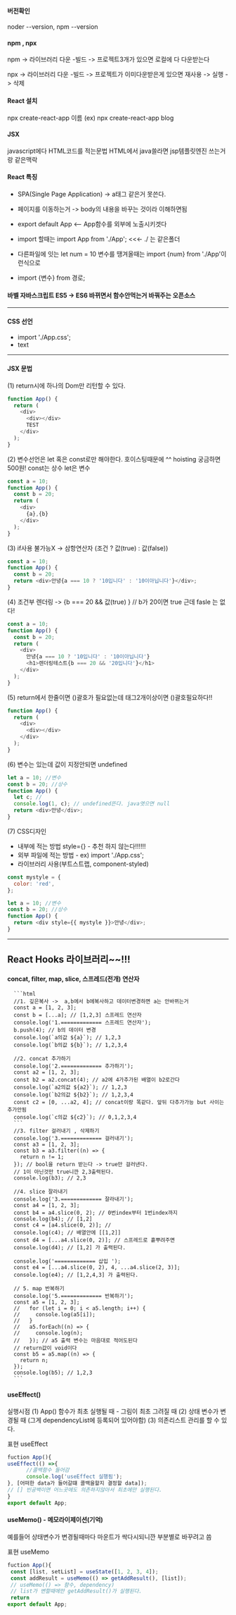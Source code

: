 #### 버전확인

noder --version, npm --version

#### npm , npx

npm -> 라이브러리 다운 -빌드 -> 프로젝트3개가 있으면 로컬에 다 다운받는다

npx -> 라이브러리 다운 -빌드 -> 프로젝트가 이미다운받은게 있으면 재사용 -> 실행 -> 삭제

#### React 설치

npx create-react-app 이름
(ex) npx create-react-app blog

#### JSX

javascript에다 HTML코드를 적는문법
HTML에서 java쓸라면 jsp템플릿엔진 쓰는거랑 같은맥락

#### React 특징

- SPA(Single Page Application) -> a태그 같은거 못쓴다.
- 페이지를 이동하는거 -> body의 내용을 바꾸는 것이라 이해하면됨
- export default App <-- App함수를 외부에 노출시키겟다
- import 할때는 import App from './App'; <<<- ./ 는 같은폴더

- 다른파일에 잇는 let num = 10 변수를 땡겨올때는 import {num} from './App'이런식으로
- import {변수} from 경로;

#### 바벨 자바스크립트 ES5 -> ES6 바뀌면서 함수안먹는거 바꿔주는 오픈소스

---

#### CSS 선언

- import './App.css';
- <div calssName="css에서정의한 태그"> text </div>

---

#### JSX 문법

(1) return시에 하나의 Dom만 리턴할 수 있다.

```javascript
function App() {
  return (
    <div>
      <div></div>
      TEST
    </div>
  );
}
```

(2) 변수선언은 let 혹은 const로만 해야한다. 호이스팅때문에 ^^ hoisting 궁금하면 500원! const는 상수 let은 변수

```javascript
const a = 10;
function App() {
  const b = 20;
  return (
    <div>
      {a},{b}
    </div>
  );
}
```

(3) if사용 불가능X -> 삼항연산자 (조건 ? 값(true) : 값(false))

```javascript
const a = 10;
function App() {
  const b = 20;
  return <div>안녕{a === 10 ? '10입니다' : '10이아닙니다'}</div>;
}
```

(4) 조건부 렌더링 -> {b === 20 && 값(true) } // b가 20이면 true 근데 fasle 는 없다!

```javascript
const a = 10;
function App() {
  const b = 20;
  return (
    <div>
      안녕{a === 10 ? '10입니다' : '10이아닙니다'}
      <h1>렌더링테스트{b === 20 && '20입니다'}</h1>
    </div>
  );
}
```

(5) return에서 한줄이면 ()괄호가 필요없는데 태그2개이상이면 ()괄호필요하다!!

```javascript
function App() {
  return (
    <div>
      <div></div>
    </div>
  );
}
```

(6) 변수는 있는데 값이 지정안되면 undefined

```javascript
let a = 10; //변수
const b = 20; //상수
function App() {
  let c; //
  console.log(1, c); // undefined뜬다. java엿으면 null
  return <div>안녕</div>;
}
```

(7) CSS디자인

- 내부에 적는 방법 style={} - 추천 하지 않는다!!!!!!
- 외부 파일에 적는 방법 - ex) import './App.css';
- 라이브러리 사용(부트스트랩, component-styled)

```javascript
const mystyle = {
  color: 'red',
};

let a = 10; //변수
const b = 20; //상수
function App() {
  return <div style={{ mystyle }}>안녕</div>;
}
```

---

## React Hooks 라이브러리~~!!!

#### concat, filter, map, slice, 스프레드(전개) 연산자

      ```html
      //1. 깊은복사 ->  a,b에서 b에복사하고 데이터변경하면 a는 안바뀌는거
      const a = [1, 2, 3];
      const b = [...a]; // [1,2,3] 스프레드 연산자
      console.log('1.============= 스프레드 연산자');
      b.push(4); // b의 데이터 변경
      console.log(`a의값 ${a}`); // 1,2,3
      console.log(`b의값 ${b}`); // 1,2,3,4

      //2. concat 추가하기
      console.log('2.============= 추가하기');
      const a2 = [1, 2, 3];
      const b2 = a2.concat(4); // a2에 4가추가된 배열이 b2로간다
      console.log(`a2의값 ${a2}`); // 1,2,3
      console.log(`b2의값 ${b2}`); // 1,2,3,4
      const c2 = [0, ...a2, 4]; // concat이랑 똑같다. 앞뒤 다추가가능 but 사이는 추가안됨
      console.log(`c의값 ${c2}`); // 0,1,2,3,4
      ```
      //3. filter 걸러내기 , 삭제하기
      console.log('3.============= 걸러내기');
      const a3 = [1, 2, 3];
      const b3 = a3.filter((n) => {
        return n != 1;
      }); // bool을 return 받는다 -> true만 걸러낸다.
      // 1이 아닌것만 true니깐 2,3출력된다.
      console.log(b3); // 2,3

      //4. slice 잘라내기
      console.log('3.============= 잘라내기');
      const a4 = [1, 2, 3];
      const b4 = a4.slice(0, 2); // 0번index부터 1번index까지
      console.log(b4); // [1,2]
      const c4 = [a4.slice(0, 2)]; //
      console.log(c4); // 배열안에 [[1,2]]
      const d4 = [...a4.slice(0, 2)]; // 스프레드로 흩뿌려주면
      console.log(d4); // [1,2] 가 출력된다.

      console.log('============= 삽입 ');
      const e4 = [...a4.slice(0, 2), 4, ...a4.slice(2, 3)];
      console.log(e4); // [1,2,4,3] 가 출력된다.

      // 5. map 반복하기
      console.log('5.============= 반복하기');
      const a5 = [1, 2, 3];
      //   for (let i = 0; i < a5.length; i++) {
      //     console.log(a5[i]);
      //   }
      //   a5.forEach((n) => {
      //     console.log(n);
      //   }); // a5 출력 변수는 마음대로 적어도된다
      // return값이 void이다
      const b5 = a5.map((n) => {
        return n;
      });
      console.log(b5); // 1,2,3
      ```

#### useEffect()

실행시점
(1) App() 함수가 최초 실행될 때 - 그림이 최초 그려질 때
(2) 상태 변수가 변경될 때 (그게 dependencyList에 등록되어 있어야함)
(3) 의존리스트 관리를 할 수 있다.

표현 useEffect

```javascript
fuction App(){
useEffect(() =>{
      //콜백함수 들어감
      console.log('useEffect 실행됨');
}, [어떠한 data가 들어갈떄 콜백을할지 결정할 data]);
// [] 빈공백이면 어느곳에도 의존하지않아서 최초에만 실행된다.
}
export default App;
```

#### useMemo() - 메모라이제이션(기억)

예를들어 상태변수가 변경될때마다 마운트가 싹다시되니깐 부분별로 바꾸려고 씀

표현 useMemo

```javascript
fuction App(){
 const [list, setList] = useState([1, 2, 3, 4]);
 const addResult = useMemo(() => getAddResult(), [list]);
 // useMemo(() => 함수, dependency)
 // list가 변할때에만 getAddResult()가 실행된다.
 return
export default App;
```
